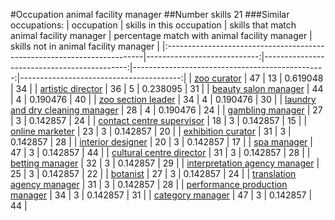 #Occupation animal facility manager
##Number skills 21
###Similar occupations:
| occupation                                                              |   skills in this occupation |   skills that match animal facility manager |   percentage match with animal facility manager |   skills not in animal facility manager |
|:------------------------------------------------------------------------|----------------------------:|--------------------------------------------:|------------------------------------------------:|----------------------------------------:|
| [zoo curator](zoo_curator.md)                                           |                          47 |                                          13 |                                        0.619048 |                                      34 |
| [artistic director](artistic_director.md)                               |                          36 |                                           5 |                                        0.238095 |                                      31 |
| [beauty salon manager](beauty_salon_manager.md)                         |                          44 |                                           4 |                                        0.190476 |                                      40 |
| [zoo section leader](zoo_section_leader.md)                             |                          34 |                                           4 |                                        0.190476 |                                      30 |
| [laundry and dry cleaning manager](laundry_and_dry_cleaning_manager.md) |                          28 |                                           4 |                                        0.190476 |                                      24 |
| [gambling manager](gambling_manager.md)                                 |                          27 |                                           3 |                                        0.142857 |                                      24 |
| [contact centre supervisor](contact_centre_supervisor.md)               |                          18 |                                           3 |                                        0.142857 |                                      15 |
| [online marketer](online_marketer.md)                                   |                          23 |                                           3 |                                        0.142857 |                                      20 |
| [exhibition curator](exhibition_curator.md)                             |                          31 |                                           3 |                                        0.142857 |                                      28 |
| [interior designer](interior_designer.md)                               |                          20 |                                           3 |                                        0.142857 |                                      17 |
| [spa manager](spa_manager.md)                                           |                          47 |                                           3 |                                        0.142857 |                                      44 |
| [cultural centre director](cultural_centre_director.md)                 |                          31 |                                           3 |                                        0.142857 |                                      28 |
| [betting manager](betting_manager.md)                                   |                          32 |                                           3 |                                        0.142857 |                                      29 |
| [interpretation agency manager](interpretation_agency_manager.md)       |                          25 |                                           3 |                                        0.142857 |                                      22 |
| [botanist](botanist.md)                                                 |                          27 |                                           3 |                                        0.142857 |                                      24 |
| [translation agency manager](translation_agency_manager.md)             |                          31 |                                           3 |                                        0.142857 |                                      28 |
| [performance production manager](performance_production_manager.md)     |                          34 |                                           3 |                                        0.142857 |                                      31 |
| [category manager](category_manager.md)                                 |                          47 |                                           3 |                                        0.142857 |                                      44 |
